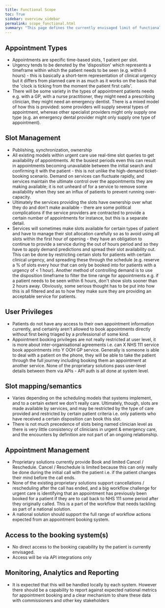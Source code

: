 ```yaml
---
title: Functional Scope
toc: True
sidebar: overview_sidebar
permalink: scope_functional.html
summary: "This page defines the currently envisaged limit of functional scope for the direct booking standards"
---
```


## Appointment Types 
* Appointments are specific time-based slots, 1 patient per slot. 
* Urgency tends to be denoted by the 'disposition' which represents a timeframe within which the patient needs to be seen (e.g. within 6 hours) - this is basically a short-term representation of clinical urgency but it differs from planned care in as much as it works on the basis that the 'clock is ticking from the moment the patient first calls'. 
* There will be some variety in the types of appointment patients needs e.g. with a GP, with a nurse practitioner, they might need a prescribing clinician, they might need an emergency dentist. There is a mixed model of how this is provided: some providers will supply several types of appointment, whereas other specialist providers might only supply one type (e.g. an emergency dental provider might only supply one type of appointment). 

## Slot Management 
* Publishing, synchronization, ownership 
* All existing models within urgent care use real-time slot queries to get availability of appointments. At the busiest periods even this can result in appointments becoming unavailable between the initial search and confirming it with the patient - this is not unlike the high-demand ticket-booking scenario. Demand on services can fluctuate rapidly, and services maintain the ultimate control over the appointments they are making available; it is not unheard of for a service to remove some availability when they see an influx of patients to prevent running over-capacity.  
* Ultimately the services providing the slots have ownership over what they do and don't make available - there are some political complications if the service providers are contracted to provide a certain number of appointments for instance, but this is a separate detail. 
* Services will sometimes make slots available for certain types of patient and have to manage their slot allocation carefully so as to avoid using all slots within the first hour of opening - they have an obligation to continue to provide a service during the out of hours period and so they have to apply demand predictions and spread their slot availability out. This can be done by restricting certain slots for patients with certain clinical urgency, and spreading these through the schedule (e.g. reserve a % of slots every hour that can only be booked into for patients with a urgency of < 1 hour). Another method of controlling demand is to use the disposition timeframe to filter the time range for appointments e.g. if a patient needs to be seen within 6 hours, don't show slots sooner than 2 hours away. Obviously, some serious thought has to be put into how this is all filtered and as to how they make sure they are providing an acceptable service for patients. 

## User Privileges 
* Patients do not have any access to their own appointment information currently, and certainly aren't allowed to book appointments directly without first being triaged by a professional of some kind. 
* Appointment booking privileges are not really restricted at user level, it is more about inter-organisational agreements i.e. can X NHS 111 service book appointments into Y OOH GP service. Generally is someone is able to deal with a patient on the phone, they will be able to take the patient through the full journey including booking them an appointment at another service. None of the proprietary solutions pass user-level details between them via APIs - API auth is all done at system level. 

## Slot mapping/semantics 
* Varies depending on the scheduling models that systems implement, and to a certain extent we don't really care. Ultimately, though, slots are made available by services, and may be restricted by the type of care provided and restricted by certain patient criteria i.e. only patients who have received a certain disposition can book this slot. 
* There is not much precedence of slots being named clinician level as there is very little consistency of clinicians in urgent & emergency care, and the encounters by definition are not part of an ongoing relationship.  

## Appointment Management 
* Proprietary solutions currently provide Book and limited Cancel / Reschedule. Cancel / Reschedule is limited because this can only really be done during the initial call with the patient i.e. if the patient changes their mind before the call ends. 
* None of the existing proprietary solutions support cancellations / rescheduling after the call has ended, and a big workflow challenge for urgent care is identifying that an appointment has previously been booked for a patient if they are to call back to NHS 111 some period after they originally called. This is a part of the workflow that needs tackling as part of a national solution. 
* A national solution should support the full range of workflow actions expected from an appointment booking system. 

## Access to the booking system(s) 
* No direct access to the booking capability by the patient is currently envisaged.  
* Access will be via API integrations only 

## Monitoring, Analytics and Reporting 
* It is expected that this will be handled locally by each system. However there should be a capability to report against expected national metrics for appointment booking and a clear mechanism to share these data with commissioners and other key stakeholders 
